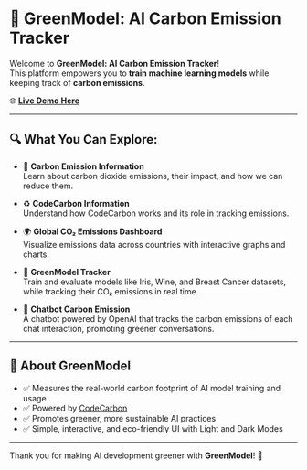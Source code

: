 # 🌿 GreenModel: AI Carbon Emission Tracker

Welcome to **GreenModel: AI Carbon Emission Tracker**!  
This platform empowers you to **train machine learning models** while keeping track of **carbon emissions**.

🌐 **[Live Demo Here](https://greenmodel-8uxcmdlwyummjqxpwyt73r.streamlit.app/Green_Model)**

---

## 🔍 What You Can Explore:
    
- 📘 **Carbon Emission Information**  
  Learn about carbon dioxide emissions, their impact, and how we can reduce them.
            
- ♻️ **CodeCarbon Information**  
  Understand how CodeCarbon works and its role in tracking emissions.
            
- 🌍 **Global CO₂ Emissions Dashboard**  
  Visualize emissions data across countries with interactive graphs and charts.

- 🧠 **GreenModel Tracker**  
  Train and evaluate models like Iris, Wine, and Breast Cancer datasets, while tracking their CO₂ emissions in real time.            

- 🤖 **Chatbot Carbon Emission**  
  A chatbot powered by OpenAI that tracks the carbon emissions of each chat interaction, promoting greener conversations.

---

## 🌟 About GreenModel

- ✅ Measures the real-world carbon footprint of AI model training and usage
- ✅ Powered by [CodeCarbon](https://mlco2.github.io/codecarbon/)
- ✅ Promotes greener, more sustainable AI practices
- ✅ Simple, interactive, and eco-friendly UI with Light and Dark Modes

---

Thank you for making AI development greener with **GreenModel**! 🌱
